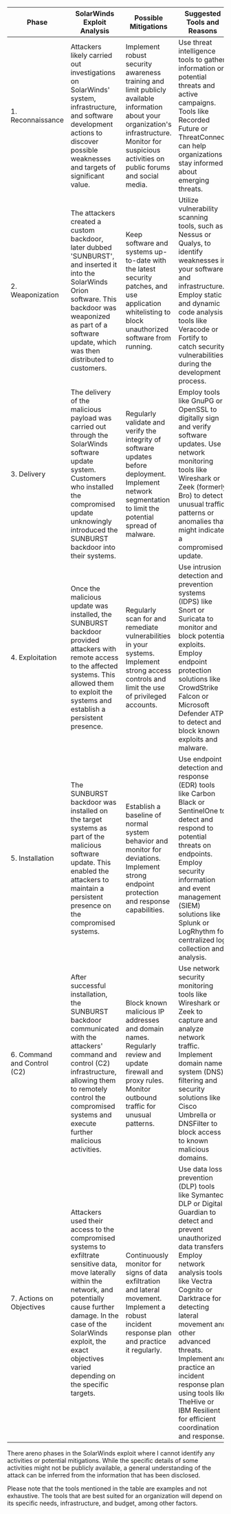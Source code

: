 

| Phase               | SolarWinds Exploit Analysis    | Possible Mitigations      | Suggested Tools and Reasons                                                                                                                                                                                                                                                                                                                                                   |
|---------------------------|-------------------------------------------------------------------------------------------------------------------------------------------------------------------------------------------------------------------------------------------------------------------------------------------------------------------------------------------------------------------------------------------------------------------------------------------------------------------------------------|---------------------------------------------------------------------------------------------------------------------------|-------------------------------------------------------------------------------------------------------------------------------------------------------------------------------------------------------------------------------------------------------------------------------------------------------------------------------------------------------------------------------|
| 1. Reconnaissance     |Attackers likely carried out investigations on SolarWinds' system, infrastructure, and software development actions to discover possible weaknesses and targets of significant value. | Implement robust security awareness training and limit publicly available information about your organization's infrastructure. Monitor for suspicious activities on public forums and social media. | Use threat intelligence tools to gather information on potential threats and active campaigns. Tools like Recorded Future or ThreatConnect can help organizations stay informed about emerging threats.                                                                                                                                                                     |
| 2. Weaponization  | The attackers created a custom backdoor, later dubbed 'SUNBURST', and inserted it into the SolarWinds Orion software. This backdoor was weaponized as part of a software update, which was then distributed to customers.| Keep software and systems up-to-date with the latest security patches, and use application whitelisting to block unauthorized software from running.| Utilize vulnerability scanning tools, such as Nessus or Qualys, to identify weaknesses in your software and infrastructure. Employ static and dynamic code analysis tools like Veracode or Fortify to catch security vulnerabilities during the development process.                                                                                                                                              |
| 3. Delivery  | The delivery of the malicious payload was carried out through the SolarWinds software update system. Customers who installed the compromised update unknowingly introduced the SUNBURST backdoor into their systems.  | Regularly validate and verify the integrity of software updates before deployment. Implement network segmentation to limit the potential spread of malware. | Employ tools like GnuPG or OpenSSL to digitally sign and verify software updates. Use network monitoring tools like Wireshark or Zeek (formerly Bro) to detect unusual traffic patterns or anomalies that might indicate a compromised update.                                                                                                    |
| 4. Exploitation           | Once the malicious update was installed, the SUNBURST backdoor provided attackers with remote access to the affected systems. This allowed them to exploit the systems and establish a persistent presence.                                                                                                                                                                                                                                                                                                                                      | Regularly scan for and remediate vulnerabilities in your systems. Implement strong access controls and limit the use of privileged accounts. | Use intrusion detection and prevention systems (IDPS) like Snort or Suricata to monitor and block potential exploits. Employ endpoint protection solutions like CrowdStrike Falcon or Microsoft Defender ATP to detect and block known exploits and malware.                                                                                                                                                 |
| 5. Installation           | The SUNBURST backdoor was installed on the target systems as part of the malicious software update. This enabled the attackers to maintain a persistent presence on the compromised systems.                                                                                                                                                                                                                                                                                                                                                  | Establish a baseline of normal system behavior and monitor for deviations. Implement strong endpoint protection and response capabilities. | Use endpoint detection and response (EDR) tools like Carbon Black or SentinelOne to detect and respond to potential threats on endpoints. Employ security information and event management (SIEM) solutions like Splunk or LogRhythm for centralized log collection and analysis.                                                                                                                               |
| 6. Command and Control (C2) | After successful installation, the SUNBURST backdoor communicated with the attackers' command and control (C2) infrastructure, allowing them to remotely control the compromised systems and execute further malicious activities.                                                                                                                                                                                                                                                                                                            | Block known malicious IP addresses and domain names. Regularly review and update firewall and proxy rules. Monitor outbound traffic for unusual patterns. | Use network security monitoring tools like Wireshark or Zeek to capture and analyze network traffic. Implement domain name system (DNS) filtering and security solutions like Cisco Umbrella or DNSFilter to block access to known malicious domains.                                                                                                                                                   |
| 7. Actions on Objectives  | Attackers used their access to the compromised systems to exfiltrate sensitive data, move laterally within the network, and potentially cause further damage. In the case of the SolarWinds exploit, the exact objectives varied depending on the specific targets.                                                                                                                                                                                                                                                                             | Continuously monitor for signs of data exfiltration and lateral movement. Implement a robust incident response plan and practice it regularly. | Use data loss prevention (DLP) tools like Symantec DLP or Digital Guardian to detect and prevent unauthorized data transfers. Employ network analysis tools like Vectra Cognito or Darktrace for detecting lateral movement and other advanced threats. Implement and practice an incident response plan using tools like TheHive or IBM Resilient for efficient coordination and response. |

There areno phases in the SolarWinds exploit where I cannot identify any activities or potential mitigations. While the specific details of some activities might not be publicly available, a general understanding of the attack can be inferred from the information that has been disclosed.

Please note that the tools mentioned in the table are examples and not exhaustive. The tools that are best suited for an organization will depend on its specific needs, infrastructure, and budget, among other factors.
